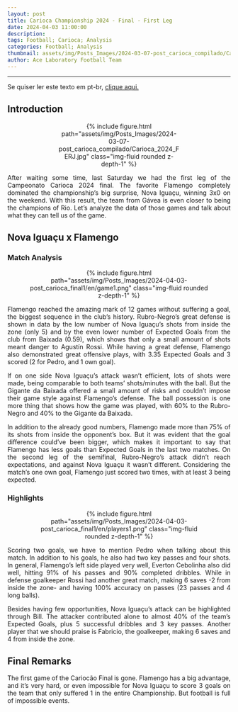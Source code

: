 ```yaml
---
layout: post
title: Carioca Championship 2024 - Final - First Leg
date: 2024-04-03 11:00:00
description:
tags: Football; Carioca; Analysis
categories: Football; Analysis
thumbnail: assets/img/Posts_Images/2024-03-07-post_carioca_compilado/Carioca_2024_FERJ.jpg
author: Ace Laboratory Football Team
---
```


---
<p align="justify">
Se quiser ler este texto em pt-br, <a href = "https://ac3lab.github.io/blog/2000/post_carioca_final_1-pt/"> clique aqui.</a>
</p>

<h2>Introduction</h2>

<div style="width: 55%; margin: 0 auto; text-align: center;">
{% include figure.html path="assets/img/Posts_Images/2024-03-07-post_carioca_compilado/Carioca_2024_FERJ.jpg" class="img-fluid rounded z-depth-1" %}
</div>

<div style="text-align: justify">
<p align="justify">
After waiting some time, last Saturday we had the first leg of the Campeonato Carioca 2024 final. The favorite Flamengo completely dominated the championship’s big surprise, Nova Iguaçu, winning 3x0 on the weekend. With this result, the team from Gávea is even closer to being the champions of Rio. Let’s analyze the data of those games and talk about what they can tell us of the game.
</p>
</div>

<h2>Nova Iguaçu x Flamengo</h2>

<div style="text-align: justify">

<h3>Match Analysis</h3>
<div style="width: 80%; margin: 0 auto; text-align: center;">
{% include figure.html path="assets/img/Posts_Images/2024-04-03-post_carioca_final1/en/game1.png" class="img-fluid rounded z-depth-1" %}
</div>

<p align="justify">
Flamengo reached the amazing mark of 12 games without suffering a goal, the biggest sequence in the club’s history. Rubro-Negro’s great defense is shown in data by the low number of Nova Iguaçu’s shots from inside the zone (only 5) and by the even lower number of Expected Goals from the club from Baixada (0.59), which shows that only a small amount of shots meant danger to Agustín Rossi. While having a great defense, Flamengo also demonstrated great offensive plays, with 3.35 Expected Goals and 3 scored (2 for Pedro, and 1 own goal).
</p>
<p align="justify">
If on one side Nova Iguaçu’s attack wasn’t efficient, lots of shots were made, being comparable to both teams’ shots/minutes with the ball. But the Gigante da Baixada offered a small amount of risks and couldn’t impose their game style against Flamengo’s defense. The ball possession is one more thing that shows how the game was played, with 60% to the Rubro-Negro and 40% to the Gigante da Baixada.

</p>
<p align="justify">
In addition to the already good numbers, Flamengo made more than 75% of its shots from inside the opponent’s box. But it was evident that the goal difference could’ve been bigger, which makes it important to say that Flamengo has less goals than Expected Goals in the last two matches. On the second leg of the semifinal, Rubro-Negro’s attack didn’t reach expectations, and against Nova Iguaçu it wasn’t different. Considering the match’s one own goal, Flamengo just scored two times, with at least 3 being expected.
</p>


<h3>Highlights</h3>

<div style="width: 80%; margin: 0 auto; text-align: center;">
{% include figure.html path="assets/img/Posts_Images/2024-04-03-post_carioca_final1/en/players1.png" class="img-fluid rounded z-depth-1" %}
</div>

<p align="justify">
Scoring two goals, we have to mention Pedro when talking about this match. In addition to his goals, he also had two key passes and four shots. In general, Flamengo’s left side played very well, Everton Cebolinha also did well, hitting 91% of his passes and 90% completed dribbles. While in defense goalkeeper Rossi had another great match, making 6 saves -2 from inside the zone- and having 100% accuracy on passes (23 passes and 4 long balls).

</p>

<p align="justify">
Besides having few opportunities, Nova Iguaçu’s attack can be highlighted through Bill. The attacker contributed alone to almost 40% of the team’s Expected Goals, plus 5 successful dribbles and 3 key passes. Another player that we should praise is Fabricio, the goalkeeper, making 6 saves and 4 from inside the zone. 

</p>

</div>

<h2>Final Remarks</h2>
<div style="text-align: justify">

<p align="justify">
The first game of the Cariocão Final is gone. Flamengo has a big advantage, and it’s very hard, or even impossible for Nova Iguaçu to score 3 goals on the team that only suffered 1 in the entire Championship. But football is full of impossible events.
</p>

</div>
